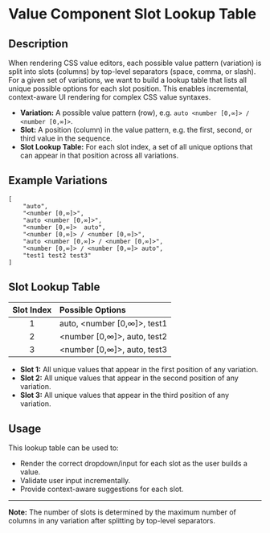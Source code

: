 # Value Component Slot Lookup Table

## Description

When rendering CSS value editors, each possible value pattern (variation) is split into slots (columns) by top-level separators (space, comma, or slash). For a given set of variations, we want to build a lookup table that lists all unique possible options for each slot position. This enables incremental, context-aware UI rendering for complex CSS value syntaxes.

- **Variation:** A possible value pattern (row), e.g. `auto <number [0,∞]> / <number [0,∞]>`.
- **Slot:** A position (column) in the value pattern, e.g. the first, second, or third value in the sequence.
- **Slot Lookup Table:** For each slot index, a set of all unique options that can appear in that position across all variations.

## Example Variations

```
[
    "auto",
    "<number [0,∞]>",
    "auto <number [0,∞]>",
    "<number [0,∞]>  auto",
    "<number [0,∞]> / <number [0,∞]>",
    "auto <number [0,∞]> / <number [0,∞]>",
    "<number [0,∞]> / <number [0,∞]> auto",
    "test1 test2 test3"
]
```

## Slot Lookup Table

| Slot Index | Possible Options                       |
|:----------:|:---------------------------------------|
|     1      | auto, <number [0,∞]>, test1           |
|     2      | <number [0,∞]>, auto, test2           |
|     3      | <number [0,∞]>, auto, test3           |

- **Slot 1:** All unique values that appear in the first position of any variation.
- **Slot 2:** All unique values that appear in the second position of any variation.
- **Slot 3:** All unique values that appear in the third position of any variation.

## Usage

This lookup table can be used to:
- Render the correct dropdown/input for each slot as the user builds a value.
- Validate user input incrementally.
- Provide context-aware suggestions for each slot.

---

**Note:** The number of slots is determined by the maximum number of columns in any variation after splitting by top-level separators.
